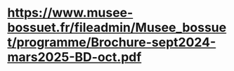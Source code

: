 # https://www.musee-bossuet.fr/fileadmin/Musee_bossuet/programme/Brochure-sept2024-mars2025-BD-oct.pdf


